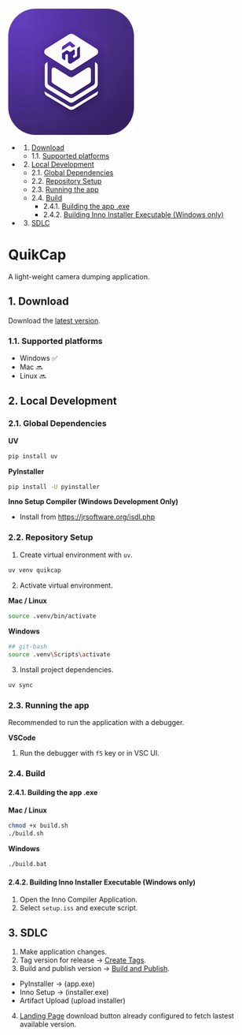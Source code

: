 ![quikcap logo](./assets/logo.png)

<!-- vscode-markdown-toc -->

- 1. [Download](#Download)
  - 1.1. [Supported platforms](#Supportedplatforms)
- 2. [Local Development](#LocalDevelopment)
  - 2.1. [Global Dependencies](#GlobalDependencies)
  - 2.2. [Repository Setup](#RepositorySetup)
  - 2.3. [Running the app](#Runningtheapp)
  - 2.4. [Build](#Build)
    - 2.4.1. [Building the app .exe](#Buildingtheapp.exe)
    - 2.4.2. [Building Inno Installer Executable (Windows only)](#BuildingInnoInstallerExecutableWindowsonly)
- 3. [ SDLC](#SDLC)

<!-- vscode-markdown-toc-config
	numbering=true
	autoSave=true
	/vscode-markdown-toc-config -->
<!-- /vscode-markdown-toc -->

# QuikCap

A light-weight camera dumping application.

## 1. <a name='Download'></a>Download

Download the [latest version](https://ahoward2.github.io/quikcap/).

### 1.1. <a name='Supportedplatforms'></a>Supported platforms

- Windows ✅
- Mac 🔜
- Linux 🔜

## 2. <a name='LocalDevelopment'></a>Local Development

### 2.1. <a name='GlobalDependencies'></a>Global Dependencies

**UV**

```bash
pip install uv
```

**PyInstaller**

```bash
pip install -U pyinstaller
```

**Inno Setup Compiler (Windows Development Only)**

- Install from https://jrsoftware.org/isdl.php

### 2.2. <a name='RepositorySetup'></a>Repository Setup

1. Create virtual environment with `uv`.

```bash
uv venv quikcap
```

2. Activate virtual environment.

**Mac / Linux**

```bash
source .venv/bin/activate
```

**Windows**

```bash
## git-bash
source .venv\Scripts\activate
```

3. Install project dependencies.

```bash
uv sync
```

### 2.3. <a name='Runningtheapp'></a>Running the app

Recommended to run the application with a debugger.

**VSCode**

1. Run the debugger with `f5` key or in VSC UI.

### 2.4. <a name='Build'></a>Build

#### 2.4.1. <a name='Buildingtheapp.exe'></a>Building the app .exe

**Mac / Linux**

```bash
chmod +x build.sh
./build.sh
```

**Windows**

```bash
./build.bat
```

#### 2.4.2. <a name='BuildingInnoInstallerExecutableWindowsonly'></a>Building Inno Installer Executable (Windows only)

1. Open the Inno Compiler Application.
2. Select `setup.iss` and execute script.

## 3. <a name='SDLC'></a> SDLC

1. Make application changes.
2. Tag version for release -> [Create Tags](./.github/workflows/create_tags.yml).
3. Build and publish version -> [Build and Publish](./.github/workflows/build_and_publish.yml).

- PyInstaller -> (app.exe)
- Inno Setup -> (installer.exe)
- Artifact Upload (upload installer)

4. [Landing Page](https://ahoward2.github.io/quikcap/) download button already configured to fetch lastest available version.

